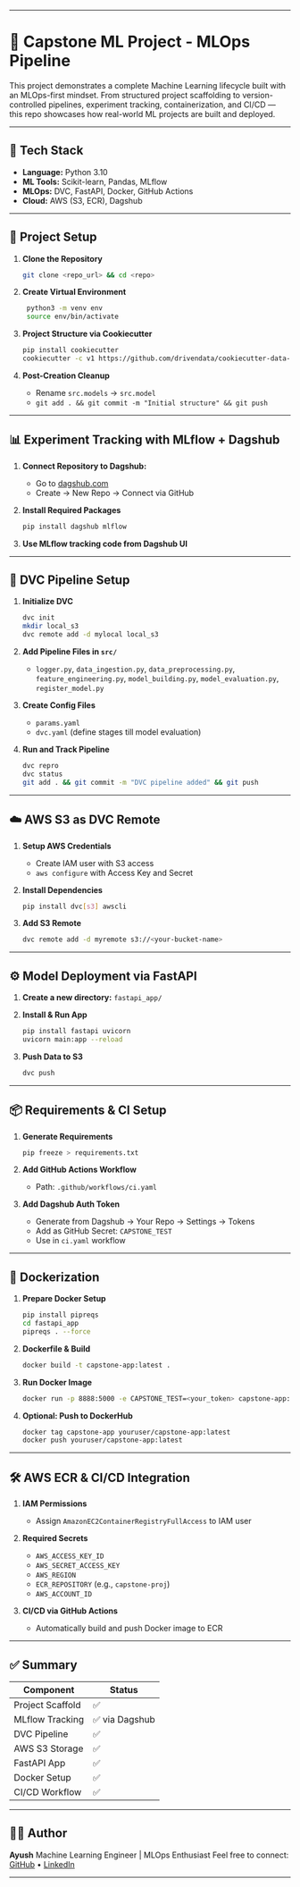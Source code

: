 
---

# 🧠 Capstone ML Project - MLOps Pipeline

This project demonstrates a complete Machine Learning lifecycle built with an MLOps-first mindset. From structured project scaffolding to version-controlled pipelines, experiment tracking, containerization, and CI/CD — this repo showcases how real-world ML projects are built and deployed.

---

## 🚀 Tech Stack

- **Language:** Python 3.10
- **ML Tools:** Scikit-learn, Pandas, MLflow
- **MLOps:** DVC, FastAPI, Docker, GitHub Actions
- **Cloud:** AWS (S3, ECR), Dagshub

---

## 📁 Project Setup

1. **Clone the Repository**  
   ```bash
   git clone <repo_url> && cd <repo>
2. **Create Virtual Environment**

   ```bash
    python3 -m venv env
    source env/bin/activate
   ```

3. **Project Structure via Cookiecutter**

   ```bash
   pip install cookiecutter
   cookiecutter -c v1 https://github.com/drivendata/cookiecutter-data-science
   ```

4. **Post-Creation Cleanup**

   * Rename `src.models` → `src.model`
   * `git add . && git commit -m "Initial structure" && git push`

---

## 📊 Experiment Tracking with MLflow + Dagshub

1. **Connect Repository to Dagshub:**

   * Go to [dagshub.com](https://dagshub.com/dashboard)
   * Create → New Repo → Connect via GitHub

2. **Install Required Packages**

   ```bash
   pip install dagshub mlflow
   ```

3. **Use MLflow tracking code from Dagshub UI**

---

## 🔁 DVC Pipeline Setup

1. **Initialize DVC**

   ```bash
   dvc init
   mkdir local_s3
   dvc remote add -d mylocal local_s3
   ```

2. **Add Pipeline Files in `src/`**

   * `logger.py`, `data_ingestion.py`, `data_preprocessing.py`, `feature_engineering.py`, `model_building.py`, `model_evaluation.py`, `register_model.py`

3. **Create Config Files**

   * `params.yaml`
   * `dvc.yaml` (define stages till model evaluation)

4. **Run and Track Pipeline**

   ```bash
   dvc repro
   dvc status
   git add . && git commit -m "DVC pipeline added" && git push
   ```

---

## ☁️ AWS S3 as DVC Remote

1. **Setup AWS Credentials**

   * Create IAM user with S3 access
   * `aws configure` with Access Key and Secret

2. **Install Dependencies**

   ```bash
   pip install dvc[s3] awscli
   ```

3. **Add S3 Remote**

   ```bash
   dvc remote add -d myremote s3://<your-bucket-name>
   ```

---

## ⚙️ Model Deployment via FastAPI

1. **Create a new directory:** `fastapi_app/`

2. **Install & Run App**

   ```bash
   pip install fastapi uvicorn
   uvicorn main:app --reload
   ```

3. **Push Data to S3**

   ```bash
   dvc push
   ```

---

## 📦 Requirements & CI Setup

1. **Generate Requirements**

   ```bash
   pip freeze > requirements.txt
   ```

2. **Add GitHub Actions Workflow**

   * Path: `.github/workflows/ci.yaml`

3. **Add Dagshub Auth Token**

   * Generate from Dagshub → Your Repo → Settings → Tokens
   * Add as GitHub Secret: `CAPSTONE_TEST`
   * Use in `ci.yaml` workflow

---

## 🐳 Dockerization

1. **Prepare Docker Setup**

   ```bash
   pip install pipreqs
   cd fastapi_app
   pipreqs . --force
   ```

2. **Dockerfile & Build**

   ```bash
   docker build -t capstone-app:latest .
   ```

3. **Run Docker Image**

   ```bash
   docker run -p 8888:5000 -e CAPSTONE_TEST=<your_token> capstone-app:latest
   ```

4. **Optional: Push to DockerHub**

   ```bash
   docker tag capstone-app youruser/capstone-app:latest
   docker push youruser/capstone-app:latest
   ```

---

## 🛠️ AWS ECR & CI/CD Integration

1. **IAM Permissions**

   * Assign `AmazonEC2ContainerRegistryFullAccess` to IAM user

2. **Required Secrets**

   * `AWS_ACCESS_KEY_ID`
   * `AWS_SECRET_ACCESS_KEY`
   * `AWS_REGION`
   * `ECR_REPOSITORY` (e.g., `capstone-proj`)
   * `AWS_ACCOUNT_ID`

3. **CI/CD via GitHub Actions**

   * Automatically build and push Docker image to ECR

---

## ✅ Summary

| Component        | Status        |
| ---------------- | ------------- |
| Project Scaffold | ✅             |
| MLflow Tracking  | ✅ via Dagshub |
| DVC Pipeline     | ✅             |
| AWS S3 Storage   | ✅             |
| FastAPI App      | ✅             |
| Docker Setup     | ✅             |
| CI/CD Workflow   | ✅             |

---

## 👨‍💻 Author

**Ayush**
Machine Learning Engineer | MLOps Enthusiast
Feel free to connect: [GitHub](https://github.com/AyushAI14) • [LinkedIn](https://www.linkedin.com/in/ayush-vishwakarma-a2450a28b/)

---

